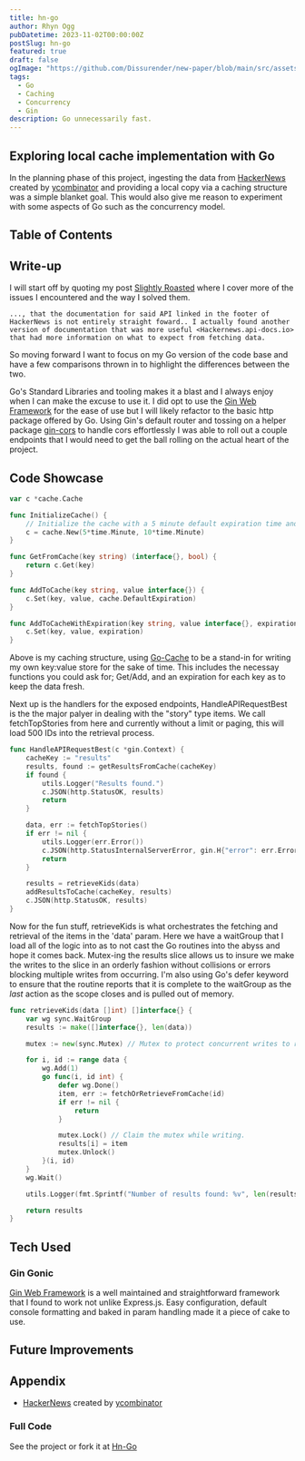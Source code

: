 ```yaml
---
title: hn-go
author: Rhyn Ogg
pubDatetime: 2023-11-02T00:00:00Z
postSlug: hn-go
featured: true
draft: false
ogImage: "https://github.com/Dissurender/new-paper/blob/main/src/assets/images/hngo.png"
tags:
  - Go
  - Caching
  - Concurrency
  - Gin
description: Go unnecessarily fast.
---
```


## Exploring local cache implementation with Go

 In the planning phase of this project, ingesting the data from [HackerNews](https://news.ycombinator.com) created by [ycombinator](https://www.ycombinator.com) and providing a local copy via a caching structure was a simple blanket goal. This would also give me reason to experiment with some aspects of Go such as the concurrency model.

## Table of Contents

## Write-up

I will start off by quoting my post [Slightly Roasted](https://new-paper.vercel.app/posts/slightly-roasted) where I cover more of the issues I encountered and the way I solved them.

```
..., that the documentation for said API linked in the footer of HackerNews is not entirely straight foward.. I actually found another version of documentation that was more useful <Hackernews.api-docs.io> that had more information on what to expect from fetching data.
```

So moving forward I want to focus on my Go version of the code base and have a few comparisons thrown in to highlight the differences between the two.

Go's Standard Libraries and tooling makes it a blast and I always enjoy when I can make the excuse to use it. I did opt to use the [Gin Web Framework](https://gin-gonic.com) for the ease of use but I will likely refactor to the basic http package offered by Go. Using Gin's default router and tossing on a helper package [gin-cors](https://github.com/itsjamie/gin-cors) to handle cors effortlessly I was able to roll out a couple endpoints that I would need to get the ball rolling on the actual heart of the project. 

## Code Showcase

```go
var c *cache.Cache

func InitializeCache() {
	// Initialize the cache with a 5 minute default expiration time and a 10 minute cleanup interval
	c = cache.New(5*time.Minute, 10*time.Minute)
}

func GetFromCache(key string) (interface{}, bool) {
	return c.Get(key)
}

func AddToCache(key string, value interface{}) {
	c.Set(key, value, cache.DefaultExpiration)
}

func AddToCacheWithExpiration(key string, value interface{}, expiration time.Duration) {
	c.Set(key, value, expiration)
}
```
Above is my caching structure, using [Go-Cache](https://github.com/patrickmn/go-cache) to be a stand-in for writing my own key:value store for the sake of time.
This includes the necessay functions you could ask for; Get/Add, and an expiration for each key as to keep the data fresh.

Next up is the handlers for the exposed endpoints, HandleAPIRequestBest is the the major palyer in dealing with the "story" type items. We call fetchTopStories from here and currently without a limit or paging, this will load 500 IDs into the retrieval process.

```go
func HandleAPIRequestBest(c *gin.Context) {
	cacheKey := "results"
	results, found := getResultsFromCache(cacheKey)
	if found {
		utils.Logger("Results found.")
		c.JSON(http.StatusOK, results)
		return
	}

	data, err := fetchTopStories()
	if err != nil {
		utils.Logger(err.Error())
		c.JSON(http.StatusInternalServerError, gin.H{"error": err.Error()})
		return
	}

	results = retrieveKids(data)
	addResultsToCache(cacheKey, results)
	c.JSON(http.StatusOK, results)
}
```

Now for the fun stuff, retrieveKids is what orchestrates the fetching and retrieval of the items in the 'data' param. Here we have a waitGroup that I load all of the logic into as to not cast the Go routines into the abyss and hope it comes back. Mutex-ing the results slice allows us to insure we make the writes to the slice in an orderly fashion without collisions or errors blocking multiple writes from occurring. I'm also using Go's defer keyword to ensure that the routine reports that it is complete to the waitGroup as the _last_ action as the scope closes and is pulled out of memory.

```go
func retrieveKids(data []int) []interface{} {
	var wg sync.WaitGroup
	results := make([]interface{}, len(data))

	mutex := new(sync.Mutex) // Mutex to protect concurrent writes to results.

	for i, id := range data {
		wg.Add(1)
		go func(i, id int) {
			defer wg.Done()
			item, err := fetchOrRetrieveFromCache(id)
			if err != nil {
				return
			}

			mutex.Lock() // Claim the mutex while writing.
			results[i] = item
			mutex.Unlock()
		}(i, id)
	}
	wg.Wait()

	utils.Logger(fmt.Sprintf("Number of results found: %v", len(results)))

	return results
}
```

## Tech Used

### Gin Gonic

[Gin Web Framework](https://gin-gonic.com) is a well maintained and straightforward framework that I found to work not unlike Express.js. Easy configuration, default console formatting and baked in param handling made it a piece of cake to use.

## Future Improvements

## Appendix

- [HackerNews](https://news.ycombinator.com) created by [ycombinator](https://www.ycombinator.com)<br>

### Full Code

See the project or fork it at [Hn-Go](https://github.com/Dissurender/hn-gho#readme)
